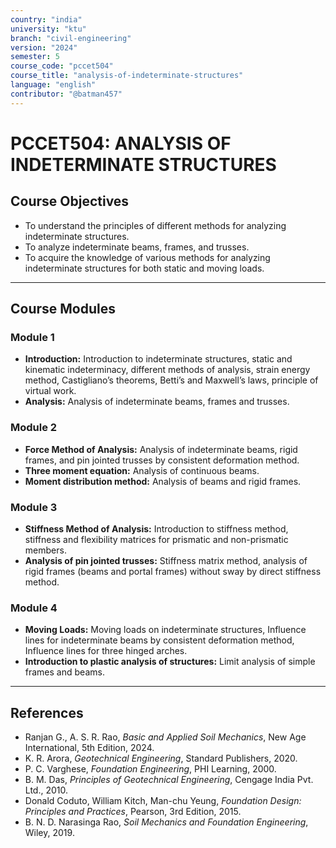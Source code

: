 ```yaml
---
country: "india"
university: "ktu"
branch: "civil-engineering"
version: "2024"
semester: 5
course_code: "pccet504"
course_title: "analysis-of-indeterminate-structures"
language: "english"
contributor: "@batman457"
---
```


# PCCET504: ANALYSIS OF INDETERMINATE STRUCTURES

## Course Objectives
- To understand the principles of different methods for analyzing indeterminate structures.
- To analyze indeterminate beams, frames, and trusses.
- To acquire the knowledge of various methods for analyzing indeterminate structures for both static and moving loads.

---

## Course Modules

### Module 1
- **Introduction:** Introduction to indeterminate structures, static and kinematic indeterminacy, different methods of analysis, strain energy method, Castigliano’s theorems, Betti’s and Maxwell’s laws, principle of virtual work.
- **Analysis:** Analysis of indeterminate beams, frames and trusses.

### Module 2
- **Force Method of Analysis:** Analysis of indeterminate beams, rigid frames, and pin jointed trusses by consistent deformation method.
- **Three moment equation:** Analysis of continuous beams.
- **Moment distribution method:** Analysis of beams and rigid frames.

### Module 3
- **Stiffness Method of Analysis:** Introduction to stiffness method, stiffness and flexibility matrices for prismatic and non-prismatic members.
- **Analysis of pin jointed trusses:** Stiffness matrix method, analysis of rigid frames (beams and portal frames) without sway by direct stiffness method.

### Module 4
- **Moving Loads:** Moving loads on indeterminate structures, Influence lines for indeterminate beams by consistent deformation method, Influence lines for three hinged arches.
- **Introduction to plastic analysis of structures:** Limit analysis of simple frames and beams.

---

## References

- Ranjan G., A. S. R. Rao, *Basic and Applied Soil Mechanics*, New Age International, 5th Edition, 2024.  
- K. R. Arora, *Geotechnical Engineering*, Standard Publishers, 2020.  
- P. C. Varghese, *Foundation Engineering*, PHI Learning, 2000.
- B. M. Das, *Principles of Geotechnical Engineering*, Cengage India Pvt. Ltd., 2010.  
- Donald Coduto, William Kitch, Man-chu Yeung, *Foundation Design: Principles and Practices*, Pearson, 3rd Edition, 2015.  
- B. N. D. Narasinga Rao, *Soil Mechanics and Foundation Engineering*, Wiley, 2019.
